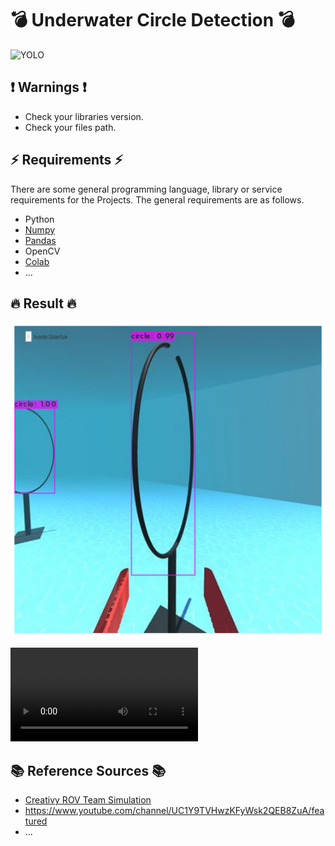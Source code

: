 # 💣 Underwater Circle Detection  💣

![YOLO](https://pjreddie.com/media/image/yologo_2.png)

## ❗ Warnings ❗

  * Check your libraries version.
  * Check your files path.

## ⚡ Requirements ⚡

There are some general programming language, library or service requirements for the Projects. The general requirements are as follows.
 * Python
 * [Numpy](https://medium.com/@baytop.alicenk/numpy-%C3%B6%C4%9Frenmek-0-d7b35876adfe)
 * [Pandas](https://medium.com/@baytop.alicenk/pandas-%C3%B6%C4%9Frenmek-0-64ad05faf8e8)
 * OpenCV
 * [Colab](https://medium.com/developer-student-clubs-altinbas/colab-guide-for-beginners-394f66b59d20)
 * ...

## 🔥 Result 🔥

 ![result](https://github.com/alicenkbaytop/yolov4-tiny-underwater-circle-detection/blob/main/output/output1.png?raw=true)
 
 ![video](https://github.com/alicenkbaytop/yolov4-tiny-underwater-circle-detection/blob/main/output/output.avi)
 
## 📚 Reference Sources 📚

 * [Creativy ROV Team Simulation](https://drive.google.com/file/d/1Z40BsEu26eAOSFOosafpFV4B2GXjeN63/view)
 * https://www.youtube.com/channel/UC1Y9TVHwzKFyWsk2QEB8ZuA/featured
 * ...
